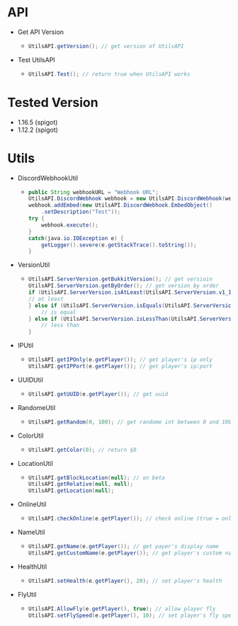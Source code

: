# API
- Get API Version
  - ```java
  	UtilsAPI.getVersion(); // get version of UtilsAPI
- Test UtilsAPI
  - ```java
  	UtilsAPI.Test(); // return true when UtilsAPI works
# Tested Version
- 1.16.5 (spigot)
- 1.12.2 (spigot)
# Utils
- DiscordWebhookUtil
  - ```java
  	public String webhookURL = "Webhook URL";
	UtilsAPI.DiscordWebhook webhook = new UtilsAPI.DiscordWebhook(webhookURL);
	webhook.addEmbed(new UtilsAPI.DiscordWebhook.EmbedObject()
		.setDescription("Test"));
	try {
		webhook.execute();
	}
	catch(java.io.IOException e) {
		getLogger().severe(e.getStackTrace().toString());
	}
- VersionUtil
  - ```java
  	UtilsAPI.ServerVersion.getBukkitVersion(); // get versioin
	UtilsAPI.ServerVersion.getByOrder(); // get version by order
	if (UtilsAPI.ServerVersion.isAtLeast(UtilsAPI.ServerVersion.v1_10)) {
	// at least
	} else if (UtilsAPI.ServerVersion.isEquals(UtilsAPI.ServerVersion.v1_11)) {
		// is equal
	} else if (UtilsAPI.ServerVersion.isLessThan(UtilsAPI.ServerVersion.v1_12)) {
		// less than
	}
- IPUtil
  - ```java
  	UtilsAPI.getIPOnly(e.getPlayer()); // get player's ip only
	UtilsAPI.getIPPort(e.getPlayer()); // get player's ip:port
- UUIDUtil
  - ```java
  	UtilsAPI.getUUID(e.getPlayer()); // get uuid
- RandomeUtil
  - ```java
  	UtilsAPI.getRandom(0, 100); // get randome int between 0 and 100
- ColorUtil
  - ```java
  	UtilsAPI.getColor(0); // return §0
- LocationUtil
  - ```java
  	UtilsAPI.getBlockLocation(null); // on beta
	UtilsAPI.getRelative(null, null);
	UtilsAPI.getLocation(null);
- OnlineUtil
  - ```java
  	UtilsAPI.checkOnline(e.getPlayer()); // check online (true = online / false = offline)
- NameUtil
  - ```java
  	UtilsAPI.getName(e.getPlayer()); // get payer's display name
  	UtilsAPI.getCustomName(e.getPlayer()); // get player's custom name
- HealthUtil
  - ```java
  	UtilsAPI.setHealth(e.getPlayer(), 20); // set player's health
- FlyUtil
  - ```java
  	UtilsAPI.AllowFly(e.getPlayer(), true); // allow player fly
  	UtilsAPI.setFlySpeed(e.getPlayer(), 10); // set player's fly speed
